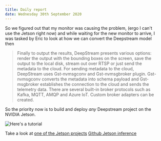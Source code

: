 ```yaml
---
title: Daily report
date: Wednesday 30th September 2020
---
```


So we figured out that my monitor was causing the problem,
(ergo I can't use the Jetson right now)
and while waiting for the new monitor to arrive,
I was tasked by Eric to look at how we can convert the Deepstream model
then

> Finally to output the results, DeepStream presents various options: render the output with the bounding boxes on the screen, save the output to the local disk, stream out over RTSP or just send the metadata to the cloud. For sending metadata to the cloud, DeepStream uses Gst-nvmsgconv and Gst-nvmsgbroker plugin. Gst-nvmsgconv converts the metadata into schema payload and Gst-msgbroker establishes the connection to the cloud and sends the telemetry data. There are several built-in broker protocols such as Kafka, MQTT, AMQP and Azure IoT. Custom broker adapters can be created.

So the priority now is to build and deploy _any_ Deepstream project on
the NVIDIA Jetson.

![Here's a tutorial](https://developer.nvidia.com/blog/real-time-redaction-app-nvidia-deepstream-part-2-deployment/)

Take a look at [one of the Jetson projects](https://developer.nvidia.com/embedded/community/jetson-projects)
[Github Jetson inference](https://github.com/dusty-nv/jetson-inference)
